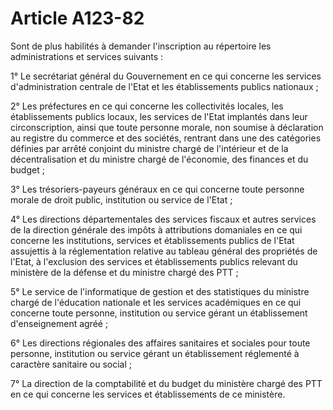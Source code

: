 # Article A123-82

Sont de plus habilités à demander l'inscription au répertoire les administrations et services suivants :

1° Le secrétariat général du Gouvernement en ce qui concerne les services d'administration centrale de l'Etat et les établissements publics nationaux ;

2° Les préfectures en ce qui concerne les collectivités locales, les établissements publics locaux, les services de l'Etat implantés dans leur circonscription, ainsi que toute personne morale, non soumise à déclaration au registre du commerce et des sociétés, rentrant dans une des catégories définies par arrêté conjoint du ministre chargé de l'intérieur et de la décentralisation et du ministre chargé de l'économie, des finances et du budget ;

3° Les trésoriers-payeurs généraux en ce qui concerne toute personne morale de droit public, institution ou service de l'Etat ;

4° Les directions départementales des services fiscaux et autres services de la direction générale des impôts à attributions domaniales en ce qui concerne les institutions, services et établissements publics de l'Etat assujettis à la réglementation relative au tableau général des propriétés de l'Etat, à l'exclusion des services et établissements publics relevant du ministère de la défense et du ministre chargé des PTT ;

5° Le service de l'informatique de gestion et des statistiques du ministre chargé de l'éducation nationale et les services académiques en ce qui concerne toute personne, institution ou service gérant un établissement d'enseignement agréé ;

6° Les directions régionales des affaires sanitaires et sociales pour toute personne, institution ou service gérant un établissement réglementé à caractère sanitaire ou social ;

7° La direction de la comptabilité et du budget du ministère chargé des PTT en ce qui concerne les services et établissements de ce ministère.
